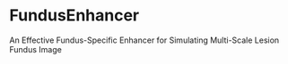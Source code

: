 # FundusEnhancer
An Effective Fundus-Specific Enhancer for Simulating Multi-Scale Lesion Fundus Image

